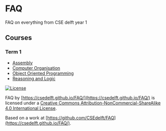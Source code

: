 # FAQ

FAQ on everything from CSE delft year 1

## Courses

### Term 1

- [Assembly](computer-organisation/assembly.md)
- [Computer Organisation](computer-organisation/not-assembly.md)
- [Object Oriented Programming](object-oriented-programming/README.md)
- [Reasoning and Logic](reasoning-and-logic/README.md)

[![License](https://i.creativecommons.org/l/by-nc-sa/4.0/88x31.png)](http://creativecommons.org/licenses/by-nc-sa/4.0/)

FAQ by [https://csedelft.github.io/FAQ/](https://csedelft.github.io/FAQ/) is licensed
under a [Creative Commons Attribution-NonCommercial-ShareAlike 4.0 International License](http://creativecommons.org/licenses/by-nc-sa/4.0/).

Based on a work at [https://github.com/CSEdelft/FAQ](https://csedelft.github.io/FAQ/).
